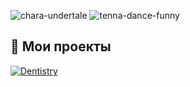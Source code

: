 ![chara-undertale](https://github.com/user-attachments/assets/50201e16-55d1-40b3-a5f0-13618c2af244)
![tenna-dance-funny](https://github.com/user-attachments/assets/46b8854e-e8fa-488a-bfbf-0062666a591e)

## 📁 Мои проекты
[![Dentistry](https://github-readme-stats.vercel.app/api/pin/?username=YourUsername&repo=Project1&theme=radical)](https://github.com/notsimplewords/Dentistry)
